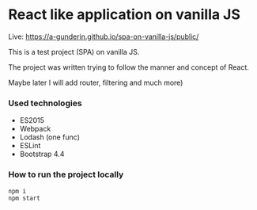 # React like application on vanilla JS
Live: https://a-gunderin.github.io/spa-on-vanilla-js/public/

This is a test project (SPA) on vanilla JS.

The project was written trying to follow the manner and concept of React. 

Maybe later I will add router, filtering and much more)

### Used technologies
* ES2015
* Webpack
* Lodash (one func)
* ESLint
* Bootstrap 4.4

### How to run the project locally
```
npm i
npm start
```